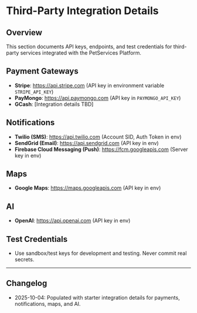 # Third-Party Integration Details

## Overview
This section documents API keys, endpoints, and test credentials for third-party services integrated with the PetServices Platform.

## Payment Gateways
- **Stripe**: https://api.stripe.com (API key in environment variable `STRIPE_API_KEY`)
- **PayMongo**: https://api.paymongo.com (API key in `PAYMONGO_API_KEY`)
- **GCash**: [Integration details TBD]

## Notifications
- **Twilio (SMS)**: https://api.twilio.com (Account SID, Auth Token in env)
- **SendGrid (Email)**: https://api.sendgrid.com (API key in env)
- **Firebase Cloud Messaging (Push)**: https://fcm.googleapis.com (Server key in env)

## Maps
- **Google Maps**: https://maps.googleapis.com (API key in env)

## AI
- **OpenAI**: https://api.openai.com (API key in env)

## Test Credentials
- Use sandbox/test keys for development and testing. Never commit real secrets.

---
## Changelog
- 2025-10-04: Populated with starter integration details for payments, notifications, maps, and AI.